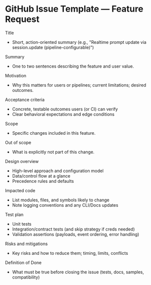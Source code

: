 # GitHub Issue Template — Feature Request

Title

- Short, action-oriented summary (e.g., "Realtime prompt update via session.update (pipeline-configurable)")

Summary

- One to two sentences describing the feature and user value.

Motivation

- Why this matters for users or pipelines; current limitations; desired outcomes.

Acceptance criteria

- Concrete, testable outcomes users (or CI) can verify
- Clear behavioral expectations and edge conditions

Scope

- Specific changes included in this feature.

Out of scope

- What is explicitly not part of this change.

Design overview

- High-level approach and configuration model
- Data/control flow at a glance
- Precedence rules and defaults

Impacted code

- List modules, files, and symbols likely to change
- Note logging conventions and any CLI/Docs updates

Test plan

- Unit tests
- Integration/contract tests (and skip strategy if creds needed)
- Validation assertions (payloads, event ordering, error handling)

Risks and mitigations

- Key risks and how to reduce them; timing, limits, conflicts

Definition of Done

- What must be true before closing the issue (tests, docs, samples, compatibility)
